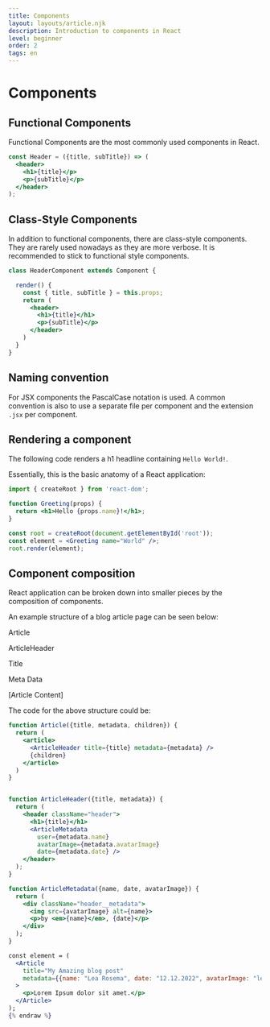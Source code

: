 ```yaml
---
title: Components
layout: layouts/article.njk
description: Introduction to components in React
level: beginner
order: 2
tags: en
---
```


# Components

## Functional Components

Functional Components are the most commonly used components in React.

```jsx
const Header = ({title, subTitle}) => (
  <header>
    <h1>{title}</p>
    <p>{subTitle}</p>
  </header>
);
```

## Class-Style Components

In addition to functional components, there are class-style components. 
They are rarely used nowadays as they are more verbose.
It is recommended to stick to functional style components.

```jsx
class HeaderComponent extends Component {

  render() {
    const { title, subTitle } = this.props;
    return (
      <header>
        <h1>{title}</h1>
        <p>{subTitle}</p>
      </header>
    )
  }
}
```

## Naming convention

For JSX components the PascalCase notation is used. A common convention is also to use a separate file per component and the 
extension `.jsx` per component.

## Rendering a component

The following code renders a h1 headline containing `Hello World!`.

Essentially, this is the basic anatomy of a React application:


```jsx
import { createRoot } from 'react-dom';

function Greeting(props) {
  return <h1>Hello {props.name}!</h1>;
}

const root = createRoot(document.getElementById('root'));
const element = <Greeting name="World" />;
root.render(element);
```

## Component composition

React application can be broken down into smaller pieces by the composition of components. 

An example structure of a blog article page can be seen below:

<div class="rect">
  <p>Article</p>
  <div class="rect">
    <p>ArticleHeader</p>
    <div class="rect">Title</div>
    <div class="rect">
      <p>Meta Data</p>
    </div>
  </div>
  <p>[Article Content]</p>
</div>

The code for the above structure could be:

```jsx {% raw %}
function Article({title, metadata, children}) {
  return (
    <article>
      <ArticleHeader title={title} metadata={metadata} />
      {children}
    </article>
  )
}


function ArticleHeader({title, metadata}) {
  return (
    <header className="header">
      <h1>{title}</h1>
      <ArticleMetadata
        user={metadata.name}
        avatarImage={metadata.avatarImage}
        date={metadata.date} />
    </header>
  );
}

function ArticleMetadata({name, date, avatarImage}) {
  return (
    <div className="header__metadata">
      <img src={avatarImage} alt={name}>
      <p>by <em>{name}</em>, {date}</p>
    </div>
  );
}

const element = (
  <Article 
    title="My Amazing blog post" 
    metadata={{name: "Lea Rosema", date: "12.12.2022", avatarImage: "lea.jpg"}}
  >
    <p>Lorem Ipsum dolor sit amet.</p>
  </Article>
);
{% endraw %}
```